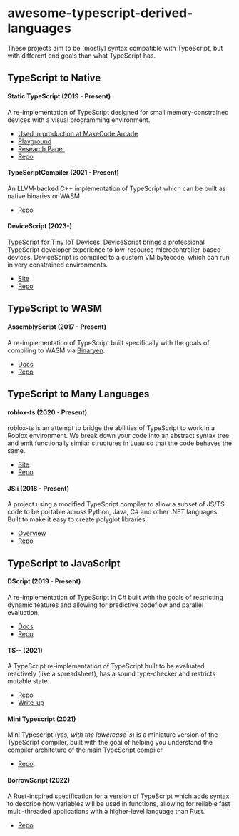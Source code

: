# awesome-typescript-derived-languages

These projects aim to be (mostly) syntax compatible with TypeScript, but with different end goals than what TypeScript has. 

## TypeScript to Native

#### Static TypeScript (2019 - Present)

A re-implementation of TypeScript designed for small memory-constrained devices with a visual programming environment.

- [Used in production at MakeCode Arcade](https://arcade.makecode.com)
- [Playground](https://makecode.com/playground#functions)
- [Research Paper](https://www.microsoft.com/en-us/research/publication/static-typescript/)
- [Repo](https://github.com/microsoft/pxt/tree/master/pxtcompiler)

#### TypeScriptCompiler (2021 - Present)

An LLVM-backed C++ implementation of TypeScript which can be built as native binaries or WASM.

- [Repo](https://github.com/ASDAlexander77/TypeScriptCompiler)

#### DeviceScript (2023-)

TypeScript for Tiny IoT Devices. DeviceScript brings a professional TypeScript developer experience to low-resource microcontroller-based devices. DeviceScript is compiled to a custom VM bytecode, which can run in very constrained environments.

- [Site](https://microsoft.github.io/devicescript/)
- [Repo](https://github.com/microsoft/devicescript/tree/)


## TypeScript to WASM

#### AssemblyScript (2017 - Present)

A re-implementation of TypeScript built specifically with the goals of compiling to WASM via [Binaryen](https://github.com/WebAssembly/binaryen).

- [Docs](https://www.assemblyscript.org)
- [Repo](https://github.com/AssemblyScript)

## TypeScript to Many Languages

#### roblox-ts (2020 - Present)

roblox-ts is an attempt to bridge the abilities of TypeScript to work in a Roblox environment. We break down your code into an abstract syntax tree and emit functionally similar structures in Luau so that the code behaves the same.

- [Site](https://roblox-ts.com/)
- [Repo](https://github.com/roblox-ts/roblox-ts)


#### JSii (2018 - Present)

A project using a modified TypeScript compiler to allow a subset of JS/TS code to be portable across Python, Java, C# and other .NET languages. Built to make it easy to create polyglot libraries.

- [Overview](https://aws.amazon.com/blogs/opensource/how-the-jsii-open-source-framework-meets-developers-where-they-are/)
- [Repo](https://github.com/aws/jsii/tree/main/packages/jsii)

## TypeScript to JavaScript

#### DScript (2019 - Present)

A re-implementation of TypeScript in C# built with the goals of restricting dynamic features and allowing for predictive codeflow and parallel evaluation. 

- [Docs](https://github.com/microsoft/BuildXL/blob/master/Documentation/Wiki/DScript/Introduction.md#DScript-guiding-principles)
- [Repo](https://github.com/microsoft/BuildXL/tree/master/Public/Src/FrontEnd/TypeScript.Net/TypeScript.Net)

#### TS-- (2021)

A TypeScript re-implementation of TypeScript built to be evaluated reactively (like a spreadsheet), has a sound type-checker and restricts mutable state.

- [Repo](https://github.com/jaked/programmable-matter#language)
- [Write-up](https://jaked.org/blog/2021-09-07-Reconstructing-TypeScript-part-0)

#### Mini Typescript (2021)

Mini Typescript (_yes, with the lowercase-s_) is a miniature version of the TypeScript compiler, built with the goal of helping you understand the compiler architcture of the main TypeScript compiler

- [Repo](https://github.com/sandersn/mini-typescript).


#### BorrowScript (2022)

A Rust-inspired specification for a version of TypeScript which adds syntax to describe how variables will be used in functions, allowing for reliable fast multi-threaded applications with a higher-level language than Rust.

- [Repo](https://github.com/alshdavid/BorrowScript)

